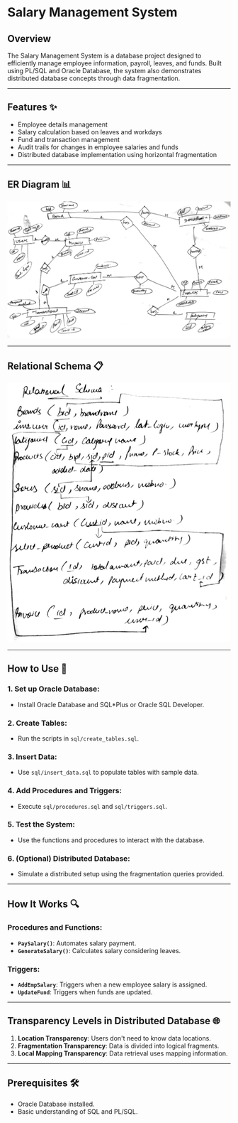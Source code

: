 # **Salary Management System**

## **Overview**
The Salary Management System is a database project designed to efficiently manage employee information, payroll, leaves, and funds. Built using PL/SQL and Oracle Database, the system also demonstrates distributed database concepts through data fragmentation.

---

## **Features ✨**
- Employee details management
- Salary calculation based on leaves and workdays
- Fund and transaction management
- Audit trails for changes in employee salaries and funds
- Distributed database implementation using horizontal fragmentation

---

## **ER Diagram 📊**
![ER Diagram](docs/ER_Diagram.png)

---

## **Relational Schema 📋**
![Relational Schema](docs/Relational_Schema.png)

---

## **How to Use 🚀**

### **1. Set up Oracle Database:**
- Install Oracle Database and SQL*Plus or Oracle SQL Developer.

### **2. Create Tables:**
- Run the scripts in `sql/create_tables.sql`.

### **3. Insert Data:**
- Use `sql/insert_data.sql` to populate tables with sample data.

### **4. Add Procedures and Triggers:**
- Execute `sql/procedures.sql` and `sql/triggers.sql`.

### **5. Test the System:**
- Use the functions and procedures to interact with the database.

### **6. (Optional) Distributed Database:**
- Simulate a distributed setup using the fragmentation queries provided.

---

## **How It Works 🔍**

### **Procedures and Functions**:
- **`PaySalary()`**: Automates salary payment.
- **`GenerateSalary()`**: Calculates salary considering leaves.

### **Triggers**:
- **`AddEmpSalary`**: Triggers when a new employee salary is assigned.
- **`UpdateFund`**: Triggers when funds are updated.

---

## **Transparency Levels in Distributed Database 🌐**
1. **Location Transparency**: Users don't need to know data locations.
2. **Fragmentation Transparency**: Data is divided into logical fragments.
3. **Local Mapping Transparency**: Data retrieval uses mapping information.

---

## **Prerequisites 🛠️**
- Oracle Database installed.
- Basic understanding of SQL and PL/SQL.
